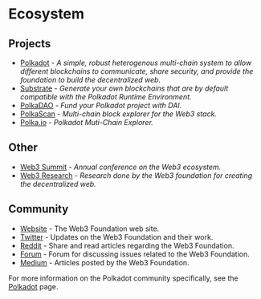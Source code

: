 # Ecosystem

## Projects

* [Polkadot](https://polkadot.network) - _A simple, robust heterogenous multi-chain system to allow different blockchains to communicate, share security, and provide the foundation to build the decentralized web._
* [Substrate](https://www.parity.io/substrate/) - _Generate your own blockchains that are by default compatible with the Polkadot Runtime Environment._
* [PolkaDAO](https://medium.com/polkadot-network/announcing-polkadao-fund-your-project-1891e6d895a) - _Fund your Polkadot project with DAI._
* [PolkaScan](https://polkascan.io/) - _Multi-chain block explorer for the Web3 stack._
* [Polka.io](https://polka.io/) - _Polkadot Muti-Chain Explorer._

## Other

* [Web3 Summit](https://www.web3summit.com/) - _Annual conference on the Web3 ecosystem._
* [Web3 Research](http://research.web3.foundation/en/latest/) - _Research done by the Web3 foundation for creating the decentralized web._

## Community

- [Website](https://web3.foundation/) - The Web3 Foundation web site.
- [Twitter](https://twitter.com/web3foundation) - Updates on the Web3 Foundation and their work.
- [Reddit](https://www.reddit.com/r/web3/) - Share and read articles regarding the Web3 Foundation.
- [Forum](https://forum.web3.foundation/) - Forum for discussing issues related to the Web3 Foundation.
- [Medium](https://medium.com/web3foundation) - Articles posted by the Web3 Foundation.

For more information on the Polkadot community specifically, see the [Polkadot](tech_stack/Layer-1/low_trust_interaction_platforms/polkadot) page.
